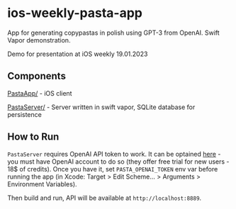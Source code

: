 # ios-weekly-pasta-app

App for generating copypastas in polish using GPT-3 from OpenAI. Swift Vapor demonstration.

Demo for presentation at iOS weekly 19.01.2023

## Components 

[PastaApp/](/PastaApp) - iOS client

[PastaServer/](/PastaServer) - Server written in swift vapor, SQLite database for persistence 

## How to Run

`PastaServer` requires OpenAI API token to work. It can be optained [here](https://beta.openai.com/account/api-keys) - you must have OpenAI account to do so (they offer free trial for new users - 18$ of credits). Once you have it, set `PASTA_OPENAI_TOKEN` env var before running the app (in Xcode: Target > Edit Scheme... > Arguments > Environment Variables).

Then build and run, API will be available at `http://localhost:8889`.

